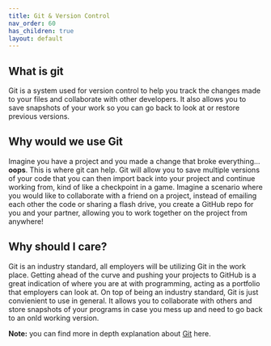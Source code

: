 ```yaml
---
title: Git & Version Control
nav_order: 60
has_children: true
layout: default
---
```


## What is git

Git is a system used for version control to help you track the changes made to your files and collaborate with other developers. It also allows you to save snapshots of your work so you can go back to look at or restore previous versions.

## Why would we use Git

Imagine you have a project and you made a change that broke everything... **oops**. This is where git can help. Git will allow you to save multiple versions of your code that you can then import back into your project and continue working from, kind of like a checkpoint in a game. Imagine a scenario where you would like to collaborate with a friend on a project, instead of emailing each other the code or sharing a flash drive, you create a GitHub repo for you and your partner, allowing you to work together on the project from anywhere!

## Why should I care?

Git is an industry standard, all employers will be utilizing Git in the work place. Getting ahead of the curve and pushing your projects to GitHub is a great indication of where you are at with programming, acting as a portfolio that employers can look at. On top of being an industry standard, Git is just convienient to use in general. It allows you to collaborate with others and store snapshots of your programs in case you mess up and need to go back to an onld working version. 

**Note:** you can find more in depth explanation about [Git](https://git-scm.com/book/en/v2/Getting-Started-What-is-Git%3F) here.
